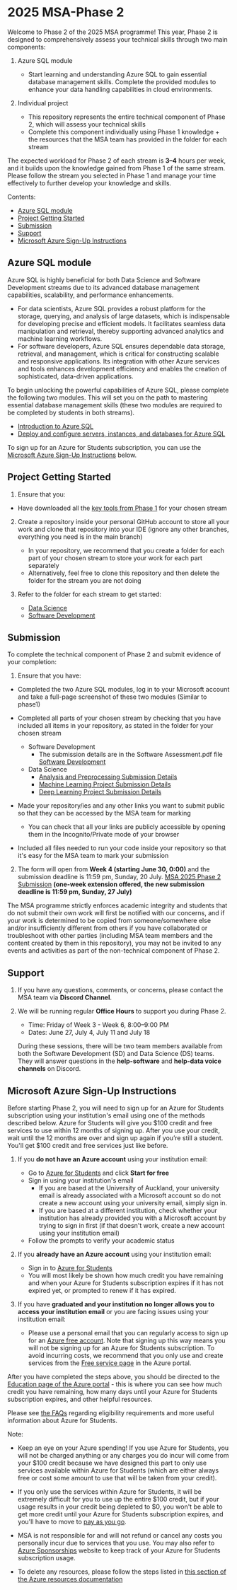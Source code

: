 # 2025 MSA-Phase 2

Welcome to Phase 2 of the 2025 MSA programme! This year, Phase 2 is designed to comprehensively assess your technical skills through two main components:

1. Azure SQL module
    - Start learning and understanding Azure SQL to gain essential database management skills. Complete the provided modules to enhance your data handling capabilities in cloud environments.

2. Individual project

    - This repository represents the entire technical component of Phase 2, which will assess your technical skills
    - Complete this component individually using Phase 1 knowledge + the resources that the MSA team has provided in the folder for each stream

The expected workload for Phase 2 of each stream is **3–4** hours per week, and it builds upon the knowledge gained from Phase 1 of the same stream. Please follow the stream you selected in Phase 1 and manage your time effectively to further develop your knowledge and skills.

Contents:
- [Azure SQL module](#azure-sql-module)
- [Project Getting Started](#project-getting-started)
- [Submission](#submission)
- [Support](#support)
- [Microsoft Azure Sign-Up Instructions](#microsoft-azure-sign-up-instructions)


## Azure SQL module

Azure SQL is highly beneficial for both Data Science and Software Development streams due to its advanced database management capabilities, scalability, and performance enhancements.  

- For data scientists, Azure SQL provides a robust platform for the storage, querying, and analysis of large datasets, which is indispensable for developing precise and efficient models. It facilitates seamless data manipulation and retrieval, thereby supporting advanced analytics and machine learning workflows.
- For software developers, Azure SQL ensures dependable data storage, retrieval, and management, which is critical for constructing scalable and responsive applications. Its integration with other Azure services and tools enhances development efficiency and enables the creation of sophisticated, data-driven applications.

To begin unlocking the powerful capabilities of Azure SQL, please complete the following two modules. This will set you on the path to mastering essential database management skills (these two modules are required to be completed by students in both streams).
 - [Introduction to Azure SQL](https://learn.microsoft.com/training/modules/azure-sql-intro/?wt.mc_id=studentamb_319033)
 - [Deploy and configure servers, instances, and databases for Azure SQL](https://learn.microsoft.com/training/modules/azure-sql-deploy-configure/?wt.mc_id=studentamb_319033)

To sign up for an Azure for Students subscription, you can use the [Microsoft Azure Sign-Up Instructions](https://github.com/NZMSA/2025-Phase-2#microsoft-azure-sign-up-instructions) below.

## Project Getting Started

1. Ensure that you:
- Have downloaded all the [key tools from Phase 1](https://github.com/NZMSA/2025-Phase-1#key-tools) for your chosen stream

2. Create a repository inside your personal GitHub account to store all your work and clone that repository into your IDE (ignore any other branches, everything you need is in the main branch)
    - In your repository, we recommend that you create a folder for each part of your chosen stream to store your work for each part separately
    - Alternatively, feel free to clone this repository and then delete the folder for the stream you are not doing

3. Refer to the folder for each stream to get started:
    - [Data Science](https://github.com/NZMSA/2025-Phase-2/tree/main/data-science)
    - [Software Development](https://github.com/NZMSA/2025-Phase-2/tree/main/software-development)

## Submission

To complete the technical component of Phase 2 and submit evidence of your completion:
1. Ensure that you have:
- Completed the two Azure SQL modules, log in to your Microsoft account and take a full-page screenshot of these two modules (Similar to phase1)
- Completed all parts of your chosen stream by checking that you have included all items in your repository, as stated in the folder for your chosen stream
    - Software Development
        - The submission details are in the Software Assessment.pdf file [Software Development](https://github.com/NZMSA/2025-Phase-2/blob/main/software-development/2025%20Phase%202%20-%20Software%20Assessment.pdf)
    - Data Science
        - [Analysis and Preprocessing Submission Details](https://github.com/NZMSA/2025-Phase-2/tree/main/data-science/1.%20Analysis%20and%20Preprocessing#submission)
        - [Machine Learning Project Submission Details](https://github.com/NZMSA/2025-Phase-2/tree/main/data-science/2.%20Machine%20Learning%20Project#submission)
        - [Deep Learning Project Submission Details](https://github.com/NZMSA/2025-Phase-2/tree/main/data-science/3.%20Deep%20Learning%20Project#submission)
- Made your repository/ies and any other links you want to submit public so that they can be accessed by the MSA team for marking
    - You can check that all your links are publicly accessible by opening them in the Incognito/Private mode of your browser

- Included all files needed to run your code inside your repository so that it's easy for the MSA team to mark your submission

2. The form will open from **Week 4 (starting June 30, 0:00)** and the submission deadline is 11:59 pm, Sunday, 20 July.
 [MSA 2025 Phase 2 Submission](https://forms.office.com/r/cSEtT0jEb6)
**(one-week extension offered, the new submission deadline is 11:59 pm, Sunday, 27 July)**

The MSA programme strictly enforces academic integrity and students that do not submit their own work will first be notified with our concerns, and if your work is determined to be copied from someone/somewhere else and/or insufficiently different from others if you have collaborated or troubleshoot with other parties (including MSA team members and the content created by them in this repository), you may not be invited to any events and activities as part of the non-technical component of Phase 2.

## Support

1. If you have any questions, comments, or concerns, please contact the MSA team via **Discord Channel**.

2. We will be running regular **Office Hours** to support you during Phase 2.
   
    - Time: Friday of Week 3 - Week 6, 8:00–9:00 PM 
    - Dates: June 27, July 4, July 11 and July 18
    
    During these sessions, there will be two team members available from both the Software Development (SD) and Data Science (DS) teams.
    They will answer questions in the **help-software** and **help-data voice channels** on Discord.

## Microsoft Azure Sign-Up Instructions

Before starting Phase 2, you will need to sign up for an Azure for Students subscription using your institution's email using one of the methods described below. Azure for Students will give you $100 credit and free services to use within 12 months of signing up. After you use your credit, wait until the 12 months are over and sign up again if you’re still a student. You'll get $100 credit and free services just like before.

1. If you **do not have an Azure account** using your institution email:
    -  Go to [Azure for Students](https://azure.microsoft.com/en-us/free/students) and click **Start for free**
    -  Sign in using your institution's email
        - If you are based at the University of Auckland, your university email is already associated with a Microsoft account so do not create a new account using your university email, simply sign in.
        - If you are based at a different institution, check whether your institution has already provided you with a Microsoft account by trying to sign in first (if that doesn't work, create a new account using your institution email)
    - Follow the prompts to verify your academic status

2. If you **already have an Azure account** using your institution email:
    - Sign in to [Azure for Students](https://azure.microsoft.com/en-us/free/students)
    - You will most likely be shown how much credit you have remaining and when your Azure for Students subscription expires if it has not expired yet, or prompted to renew if it has expired.

3. If you have **graduated and your institution no longer allows you to access your institution email** or you are facing issues using your institution email:
    - Please use a personal email that you can regularly access to sign up for an [Azure free account](https://azure.microsoft.com/en-us/free/free-account-faq). Note that signing up this way means you will not be signing up for an Azure for Students subscription. To avoid incurring costs, we recommend that you only use and create services from the [Free service page](https://portal.azure.com/#blade/Microsoft_Azure_Billing/FreeServicesBlade) in the Azure portal.

After you have completed the steps above, you should be directed to the [Education page of the Azure portal](https://portal.azure.com/?Microsoft_Azure_Education_correlationId=e940c73ae3ec44b1852cb836987cef3e#view/Microsoft_Azure_Education/EducationMenuBlade/~/overview) - this is where you can see how much credit you have remaining, how many days until your Azure for Students subscription expires, and other helpful resources.

Please see [the FAQs](https://learn.microsoft.com/en-us/azure/education-hub/azure-dev-tools-teaching/program-faq#azure-for-students) regarding eligibility requirements and more useful information about Azure for Students.

Note:
- Keep an eye on your Azure spending! If you use Azure for Students, you will not be charged anything or any charges you do incur will come from your $100 credit because we have designed this part to only use services available within Azure for Students (which are either always free or cost some amount to use that will be taken from your credit). 

- If you only use the services within Azure for Students, it will be extremely difficult for you to use up the entire $100 credit, but if your usage results in your credit being depleted to $0, you won't be able to get more credit until your Azure for Students subscription expires, and you'll have to move to [pay as you go](https://azure.microsoft.com/en-us/free/students/?WT.mc_id=academic-9938-cxa).

- MSA is not responsible for and will not refund or cancel any costs you personally incur due to services that you use. You may also refer to [Azure Sponsorships](https://www.microsoftazuresponsorships.com) website to keep track of your Azure for Students subscription usage.

- To delete any resources, please follow the steps listed in [this section of the Azure resources documentation](https://learn.microsoft.com/en-us/azure/azure-resource-manager/management/manage-resources-portal#delete-resources)
